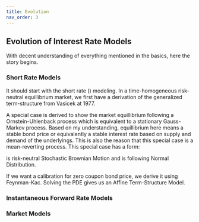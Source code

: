 ```yaml
---
title: Evolution
nav_order: 3
---
```


## Evolution of Interest Rate Models 

With decent understanding of everything mentioned in the basics, here the story begins. 

### Short Rate Models 

It should start with the short rate () modeling. In a time-homogeneous risk-neutral equillibrium market, we first have a derivation of the generalized term-structure from Vasicek at 1977. 

A special case is derived to show the market equillibrium following a Ornstein-Uhlenback process which is equivalent to a stationary Gauss-Markov process. Based on my understanding, equillibrium here means a stable bond price or equivalently a stable interest rate based on supply and demand of the underlyings. This is also the reason that this special case is a mean-reverting process. This special case has a form: 

  is risk-neutral Stochastic Brownian Motion and  is following Normal Distribution. 

If we want a calibration for zero coupon bond price, we derive it using Feynman-Kac. Solving the PDE gives us an Affine Term-Structure Model. 

### Instantaneous Forward Rate Models 

### Market Models 

